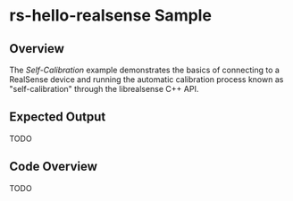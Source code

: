 # rs-hello-realsense Sample

## Overview

The *Self-Calibration* example demonstrates the basics of connecting to a RealSense device and running the automatic calibration process known as "self-calibration" through the librealsense C++ API.

## Expected Output

TODO

## Code Overview 

TODO